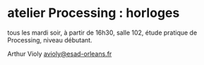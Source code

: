 atelier Processing : horloges
================

tous les mardi soir, à partir de 16h30, salle 102, 
étude pratique de Processing, niveau débutant. 

Arthur Violy
avioly@esad-orleans.fr



